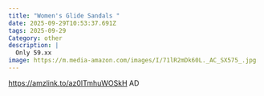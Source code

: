 ```yaml
---
title: "Women's Glide Sandals "
date: 2025-09-29T10:53:37.691Z
tags: 2025-09-29
Category: other
description: |
  Only 59.xx 
image: https://m.media-amazon.com/images/I/71lR2mDk60L._AC_SX575_.jpg
---
```

https://amzlink.to/az0ITmhuWOSkH
AD